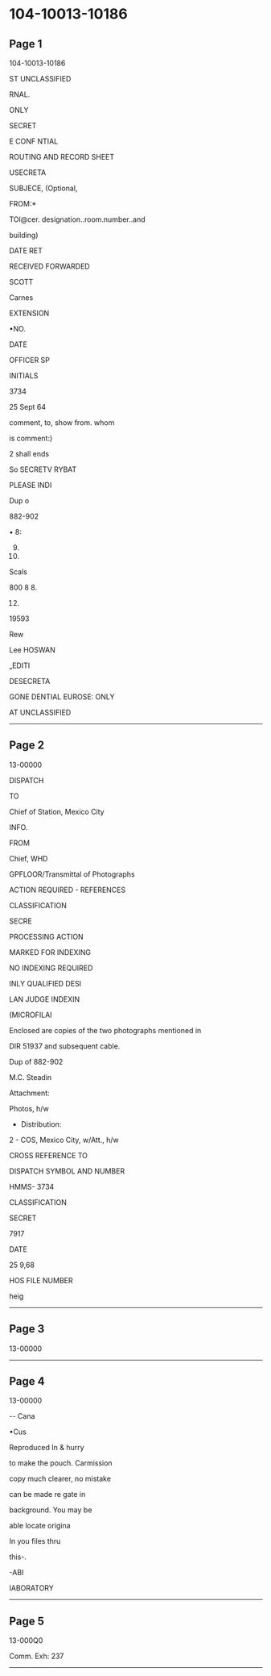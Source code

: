 # 104-10013-10186

## Page 1

104-10013-10186

ST UNCLASSIFIED

RNAL.

ONLY

SECRET

E CONF NTIAL

ROUTING AND RECORD SHEET

USECRETA

SUBJECE, (Optional,

FROM:*

TOl@cer. designation..room.number..and

building)

DATE RET

RECEIVED FORWARDED

SCOTT

Carnes

EXTENSION

•NO.

DATE

OFFICER SP

INITIALS

3734

25 Sept 64

comment, to, show from. whom

is comment:)

2 shall ends

So SECRETV RYBAT

PLEASE INDI

Dup o

882-902

• 8:

9.

10.

Scals

800 8 8.

12.

19593

Rew

Lee HOSWAN

„EDITI

DESECRETA

GONE DENTIAL EUROSE: ONLY

AT UNCLASSIFIED

---

## Page 2

13-00000

DISPATCH

TO

Chief of Station, Mexico City

INFO.

FROM

Chief, WHD

GPFLOOR/Transmittal of Photographs

ACTION REQUIRED - REFERENCES

CLASSIFICATION

SECRE

PROCESSING ACTION

MARKED FOR INDEXING

NO INDEXING REQUIRED

INLY QUALIFIED DESI

LAN JUDGE INDEXIN

(MICROFILAI

Enclosed are copies of the two photographs mentioned in

DIR 51937 and subsequent cable.

Dup of 882-902

M.C. Steadin

Attachment:

Photos, h/w

- Distribution:

2 - COS, Mexico City, w/Att., h/w

CROSS REFERENCE TO

DISPATCH SYMBOL AND NUMBER

HMMS- 3734

CLASSIFICATION

SECRET

7917

DATE

25 9,68

HOS FILE NUMBER

heig

---

## Page 3

13-00000

---

## Page 4

13-00000

-- Cana

•Cus

Reproduced In & hurry

to make the pouch. Carmission

copy much clearer, no mistake

can be made re gate in

background. You may be

able locate origina

In you files thru

this-.

-ABI

IABORATORY

---

## Page 5

13-000Q0

Comm. Exh: 237

---


